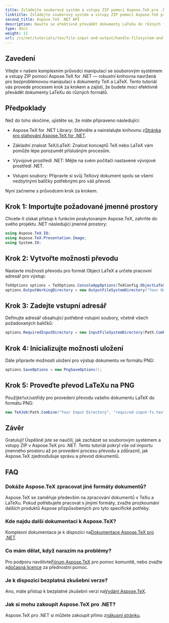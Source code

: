 ```yaml
---
title: Zvládejte souborový systém a vstupy ZIP pomocí Aspose.TeX pro .NET
linktitle: Zvládejte souborový systém a vstupy ZIP pomocí Aspose.TeX pro .NET
second_title: Aspose.TeX .NET API
description: Naučte se efektivně převádět dokumenty LaTeXu do různých formátů pomocí snadno srozumitelných kroků, včetně nastavení voleb převodu, určení vstupních adresářů a provádění převodů.
type: docs
weight: 11
url: /cs/net/tutorials/tex/file-input-and-output/handle-filesystem-and-zip-inputs/
---
```

## Zavedení

Vítejte v našem komplexním průvodci manipulací se souborovým systémem a vstupy ZIP pomocí Aspose.TeX for .NET — robustní knihovna navržená pro bezproblémovou manipulaci s dokumenty TeX a LaTeX. Tento tutoriál vás provede procesem krok za krokem a zajistí, že budete moci efektivně převádět dokumenty LaTeXu do různých formátů.

## Předpoklady

Než do toho skočíme, ujistěte se, že máte připraveno následující:

-  Aspose.TeX for .NET Library: Stáhněte a nainstalujte knihovnu z[Stránka pro stahování Aspose.TeX for .NET](https://releases.aspose.com/tex/net/).
  
- Základní znalost TeX/LaTeX: Znalost konceptů TeX nebo LaTeX vám pomůže lépe porozumět příslušným procesům.

- Vývojové prostředí .NET: Mějte na svém počítači nastavené vývojové prostředí .NET.

- Vstupní soubory: Připravte si svůj TeXový dokument spolu se všemi nezbytnými balíčky potřebnými pro váš převod.

Nyní začneme s průvodcem krok za krokem.

## Krok 1: Importujte požadované jmenné prostory

Chcete-li získat přístup k funkcím poskytovaným Aspose.TeX, zahrňte do svého projektu .NET následující jmenné prostory:

```csharp
using Aspose.TeX.IO;
using Aspose.TeX.Presentation.Image;
using System.IO;
```

## Krok 2: Vytvořte možnosti převodu

Nastavte možnosti převodu pro formát Object LaTeX a určete pracovní adresář pro výstup:

```csharp
TeXOptions options = TeXOptions.ConsoleAppOptions(TeXConfig.ObjectLaTeX);
options.OutputWorkingDirectory = new OutputFileSystemDirectory("Your Output Directory");
```

## Krok 3: Zadejte vstupní adresář

Definujte adresář obsahující potřebné vstupní soubory, včetně všech požadovaných balíčků:

```csharp
options.RequiredInputDirectory = new InputFileSystemDirectory(Path.Combine("Your Input Directory", "packages"));
```

## Krok 4: Inicializujte možnosti uložení

Dále připravte možnosti uložení pro výstup dokumentu ve formátu PNG:

```csharp
options.SaveOptions = new PngSaveOptions();
```

## Krok 5: Proveďte převod LaTeXu na PNG

 Použijte`TeXJob`třídy pro provedení převodu vašeho dokumentu LaTeX do formátu PNG:

```csharp
new TeXJob(Path.Combine("Your Input Directory", "required-input-fs.tex"), new ImageDevice(), options).Run();
```

## Závěr

Gratuluji! Úspěšně jste se naučili, jak zacházet se souborovým systémem a vstupy ZIP v Aspose.TeX pro .NET. Tento tutoriál pokryl vše od importu jmenného prostoru až po provedení procesu převodu a zdůraznil, jak Aspose.TeX zjednodušuje správu a převod dokumentů.

## FAQ

### Dokáže Aspose.TeX zpracovat jiné formáty dokumentů?

Aspose.TeX se zaměřuje především na zpracování dokumentů v TeXu a LaTeXu. Pokud potřebujete pracovat s jinými formáty, zvažte prozkoumání dalších produktů Aspose přizpůsobených pro tyto specifické potřeby.

### Kde najdu další dokumentaci k Aspose.TeX?

 Komplexní dokumentace je k dispozici na[Dokumentace Aspose.TeX pro .NET](https://reference.aspose.com/tex/net/).

### Co mám dělat, když narazím na problémy?

 Pro podporu navštivte[Fórum Aspose.TeX](https://forum.aspose.com/c/tex/47) pro pomoc komunitě, nebo zvažte a[dočasná licence](https://purchase.conholdate.com/temporary-license/) za přednostní pomoc.

### Je k dispozici bezplatná zkušební verze?

 Ano, máte přístup k bezplatné zkušební verzi na[Vydání Aspose.TeX](https://releases.aspose.com/).

### Jak si mohu zakoupit Aspose.TeX pro .NET?

 Aspose.TeX pro .NET si můžete zakoupit přímo z[nákupní stránku](https://purchase.conholdate.com/buy).
